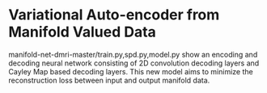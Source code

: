 # Variational Auto-encoder from Manifold Valued Data
<p>manifold-net-dmri-master/train.py,spd.py,model.py show an encoding and decoding neural network consisting of 2D convolution decoding layers and Cayley Map based decoding layers. This new model aims to minimize the reconstruction loss between input and output manifold data.<p>
